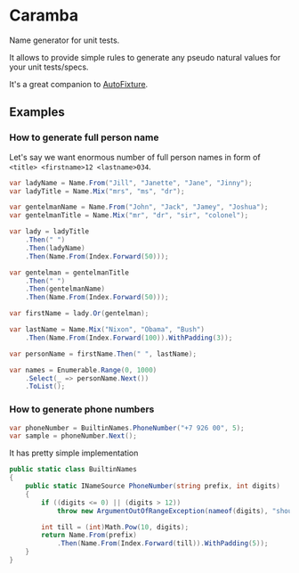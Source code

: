 ﻿# Caramba
Name generator for unit tests. 

It allows to provide simple rules to generate any pseudo natural values for your unit tests/specs.

It's a great companion to [AutoFixture](https://github.com/AutoFixture/AutoFixture).


## Examples

### How to generate full person name
Let's say we want enormous number of full person names in form of `<title> <firstname>12 <lastname>034`. 

``` csharp
var ladyName = Name.From("Jill", "Janette", "Jane", "Jinny");
var ladyTitle = Name.Mix("mrs", "ms", "dr");

var gentelmanName = Name.From("John", "Jack", "Jamey", "Joshua");
var gentelmanTitle = Name.Mix("mr", "dr", "sir", "colonel");

var lady = ladyTitle
    .Then(" ")
    .Then(ladyName)
    .Then(Name.From(Index.Forward(50)));

var gentelman = gentelmanTitle
    .Then(" ")
    .Then(gentelmanName)
    .Then(Name.From(Index.Forward(50)));

var firstName = lady.Or(gentelman);

var lastName = Name.Mix("Nixon", "Obama", "Bush")
    .Then(Name.From(Index.Forward(100)).WithPadding(3));

var personName = firstName.Then(" ", lastName);

var names = Enumerable.Range(0, 1000)
    .Select(_ => personName.Next())
    .ToList();
```

### How to generate phone numbers

``` csharp
var phoneNumber = BuiltinNames.PhoneNumber("+7 926 00", 5);
var sample = phoneNumber.Next();
```

It has pretty simple implementation
``` csharp
public static class BuiltinNames
{
    public static INameSource PhoneNumber(string prefix, int digits)
    {
        if ((digits <= 0) || (digits > 12))
            throw new ArgumentOutOfRangeException(nameof(digits), "should be less then or equal to 12");

        int till = (int)Math.Pow(10, digits);
        return Name.From(prefix)
            .Then(Name.From(Index.Forward(till)).WithPadding(5));
    }
}
```
